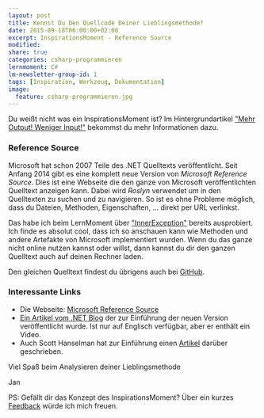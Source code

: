 ```yaml
---
layout: post
title: Kennst Du Den Quellcode Deiner Lieblingsmethode?
date: 2015-09-18T06:00:00+02:00
excerpt: InspirationsMoment - Reference Source
modified:
share: true
categories: csharp-programmieren
lernmoment: C#
lm-newsletter-group-id: 1
tags: [Inspiration, Werkzeug, Dokumentation]
image:
  feature: csharp-programmieren.jpg
---
```


Du weißt nicht was ein InspirationsMoment ist? Im Hintergrundartikel ["Mehr Output! Weniger Input!"](/hintergrund/mehr-output-weniger-input/) bekommst du mehr Informationen dazu.

### Reference Source

Microsoft hat schon 2007 Teile des .NET Quelltexts veröffentlicht. Seit Anfang 2014 gibt es eine komplett neue Version von *Microsoft Reference Source*. Dies ist eine Webseite die den ganze von Microsoft veröffentlichten Quelltext anzeigen kann. Dabei wird *Roslyn* verwendet um in den Quelltexten zu suchen und zu navigieren. So ist es ohne Probleme möglich, dass du Dateien, Methoden, Eigenschaften, ... direkt per URL verlinkst.

Das habe ich beim LernMoment über ["InnerException"](/csharp-programmieren/was-magst-du-in-dein-wrap-exceptions/) bereits ausprobiert. Ich finde es absolut cool, dass ich so anschauen kann wie Methoden und andere Artefakte von Microsoft implementiert wurden. Wenn du das ganze nicht online nutzen kannst oder willst, dann kannst du dir den ganzen Quelltext auch auf deinen Rechner laden.

Den gleichen Quelltext findest du übrigens auch bei [GitHub](https://github.com/Microsoft/referencesource).

### Interessante Links 

-	Die Webseite: [Microsoft Reference Source](http://referencesource.microsoft.com)
-	[Ein Artikel vom .NET Blog](http://blogs.msdn.com/b/dotnet/archive/2014/02/24/a-new-look-for-net-reference-source.aspx) der zur Einführung der neuen Version veröffentlicht wurde. Ist nur auf Englisch verfügbar, aber er enthält ein Video.
-	Auch Scott Hanselman hat zur Einführung einen [Artikel](http://www.hanselman.com/blog/AnnouncingTheNewRoslynpoweredNETFrameworkReferenceSource.aspx) darüber geschrieben.

Viel Spaß beim Analysieren deiner Lieblingsmethode

Jan


PS: Gefällt dir das Konzept des InspirationsMoment? Über ein kurzes [Feedback](mailto:jan@lernmoment.de) würde ich mich freuen.
